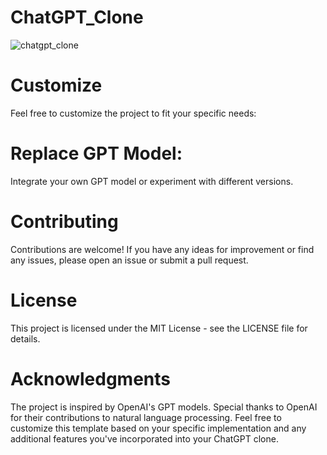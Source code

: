 # ChatGPT_Clone
![chatgpt_clone](https://github.com/sakt-hi/ChatGPT_Clone/assets/140589601/2d508faf-b82c-47c2-b0d0-0380e11815e5)


# Customize
Feel free to customize the project to fit your specific needs:

# Replace GPT Model: 
Integrate your own GPT model or experiment with different versions.

# Contributing
Contributions are welcome! If you have any ideas for improvement or find any issues, please open an issue or submit a pull request.

# License
This project is licensed under the MIT License - see the LICENSE file for details.

# Acknowledgments
The project is inspired by OpenAI's GPT models.
Special thanks to OpenAI for their contributions to natural language processing.
Feel free to customize this template based on your specific implementation and any additional features you've incorporated into your ChatGPT clone.
